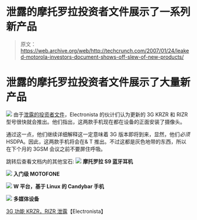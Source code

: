 # 泄露的摩托罗拉投资者文件展示了一系列新产品

> 原文：<https://web.archive.org/web/http://techcrunch.com/2007/01/24/leaked-motorola-investors-document-shows-off-slew-of-new-products/>

# 泄露的摩托罗拉投资者文件展示了大量新产品

![](img/d1c0e57231084b5c56f80d78a2fe0d6d.png)
由于[泄露的投资者文件](https://web.archive.org/web/20130628142844/http://media.corporate-ir.net/media_files/irol/90/90829/presentations/2007outlook/Garriques.pdf)，Electronista 的伙计们认为更新的 3G KRZR 和 RIZR 型号很快就会推出。他们指出，这两款手机现在都在设备的正面安装了摄像头。

通过这一点，他们继续详细解释这一定意味着 3G 版本即将到来，显然，他们*必须* HSDPA。因此，这两款手机将会在& T 推出。不过这都是灰色地带的东西，所以在下个月的 3GSM 会议之前不要屏住呼吸。

跳转后查看文档内的其他宝石:
 ![](img/858c725f67d200748c0e3486658cd25d.png)
**摩托罗拉 S9 蓝牙耳机**

![](img/f37c0c78647392a5cbc79ec2f94c4513.png)
**入门级 MOTOFONE**

![](img/bcf8b6e4a755bd7151e784049e79ec0a.png)
**W 平台，基于 Linux 的 Candybar 手机**

![](img/7b7249e64d543718b4d7ee6b2727f45a.png)
**多媒体设备**

[3G 功能 KRZR，RIZR 泄露](https://web.archive.org/web/20130628142844/http://www.electronista.com/articles/07/01/23/moto.krzr.and.rizr.3g.leak/)【Electronista】